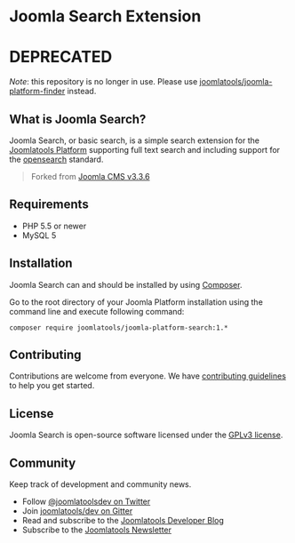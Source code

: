 # Joomla Search Extension

# DEPRECATED

*Note*: this repository is no longer in use. Please use [joomlatools/joomla-platform-finder](https://github.com/joomlatools/joomla-platform-finder) instead.

## What is Joomla Search?

Joomla Search, or basic search, is a simple search extension for the [Joomlatools Platform] supporting
full text search and including support for the [opensearch] standard.

> Forked from [Joomla CMS v3.3.6](https://github.com/joomla/joomla-cms/releases/tag/3.3.6)

## Requirements

- PHP 5.5 or newer
- MySQL 5

## Installation

Joomla Search can and should be installed by using [Composer](https://getcomposer.org/). 

Go to the root directory of your Joomla Platform installation using the command line and execute following command:

```
composer require joomlatools/joomla-platform-search:1.*
```

## Contributing

Contributions are welcome from everyone. We have [contributing guidelines](CONTRIBUTING.md) to help you get started.

## License 

Joomla Search is open-source software licensed under the [GPLv3 license](LICENSE.txt).

## Community

Keep track of development and community news.

* Follow [@joomlatoolsdev on Twitter](https://twitter.com/joomlatoolsdev)
* Join [joomlatools/dev on Gitter](http://gitter.im/joomlatools/dev)
* Read and subscribe to the [Joomlatools Developer Blog](https://develeoper.joomlatools.com/blog/)
* Subscribe to the [Joomlatools Newsletter](http://www.joomlatools.com/newsletter)

[opensearch]: http://www.opensearch.org/
[Joomlatools Platform]: https://developer.joomlatools.com/platform
